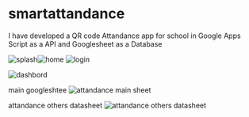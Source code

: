 # smartattandance
I have developed  a QR code Attandance app for school in Google Apps Script as a API and Googlesheet as a Database

![splash](https://user-images.githubusercontent.com/46841051/129200003-4bef7009-a268-452c-95a4-de56322d3204.jpeg)![home](https://user-images.githubusercontent.com/46841051/129199996-99476d24-c6e1-4ced-bbcd-9ca16bc25d79.jpeg)
![login](https://user-images.githubusercontent.com/46841051/129200002-cf2d8cd8-656f-4ad2-a659-ad9fe986a9fa.jpeg)

![dashbord](https://user-images.githubusercontent.com/46841051/129200005-f0a0a0a7-4d4f-4001-ab90-4e471a8d1907.jpeg)



main googleshtee
![attandance main sheet](https://user-images.githubusercontent.com/46841051/129198734-676f6a9d-586a-474d-9113-eca4137fc487.PNG)

attandance others datasheet
![attandance others datasheet](https://user-images.githubusercontent.com/46841051/129198848-7ffb1362-421d-4ec0-9374-d9b99a60ef34.PNG)
